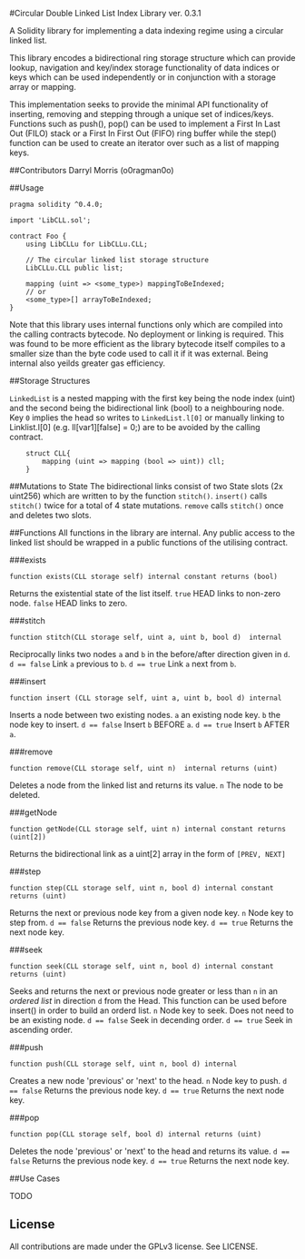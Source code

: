 #Circular Double Linked List Index Library
ver. 0.3.1

A Solidity library for implementing a data indexing regime using a circular linked list.

This library encodes a bidirectional ring storage structure which can provide lookup, navigation and key/index storage functionality of data indices or keys which can be used independently or in conjunction with a storage array or mapping.

This implementation seeks to provide the minimal API functionality of inserting, removing and stepping through a unique set of indices/keys. Functions such as push(), pop() can be used to implement a First In Last Out (FILO) stack or a First In First Out (FIFO) ring buffer while the step() function can be used to create an iterator over such as a list of mapping keys.

##Contributors
Darryl Morris (o0ragman0o)

##Usage
```
pragma solidity ^0.4.0;

import 'LibCLL.sol';

contract Foo {
    using LibCLLu for LibCLLu.CLL;

    // The circular linked list storage structure
    LibCLLu.CLL public list;

    mapping (uint => <some_type>) mappingToBeIndexed;
    // or
    <some_type>[] arrayToBeIndexed;
}
```

Note that this library uses internal functions only which are compiled into the calling contracts bytecode. No deployment or linking is required. This was found to be more efficient as the library bytecode itself compiles to a smaller size than the byte code used to call it if it was external. Being internal also yeilds greater gas efficiency.

##Storage Structures

`LinkedList` is a nested mapping with the first key being the node index (uint) and the second being the bidirectional link (bool) to a neighbouring node. Key `0` implies the head so writes to `LinkedList.l[0]` or manually linking to Linklist.l[0] (e.g. ll[var1][false] = 0;) are to be avoided by the calling contract. 

```
    struct CLL{
        mapping (uint => mapping (bool => uint)) cll;
    }
```

##Mutations to State
The bidirectional links consist of two State slots (2x uint256) which are written to by the function `stitch()`.
`insert()` calls `stitch()` twice for a total of 4 state mutations.
`remove` calls `stitch()` once and deletes two slots.

##Functions
All functions in the library are internal. Any public access to the linked list should be wrapped in a public functions of the utilising contract.

###exists
```
function exists(CLL storage self) internal constant returns (bool)
```
Returns the existential state of the list itself.
`true` HEAD links to non-zero node.
`false` HEAD links to zero.

###stitch
```
function stitch(CLL storage self, uint a, uint b, bool d)  internal
```
Reciprocally links two nodes `a` and `b` in the before/after direction given in `d`.
`d == false` Link `a` previous to `b`.
`d == true` Link `a` next from `b`.

###insert
```
function insert (CLL storage self, uint a, uint b, bool d) internal
```
Inserts a node between two existing nodes.
`a` an existing node key.
`b` the node key to insert.
`d == false`  Insert `b` BEFORE `a`. 
`d == true`   Insert `b` AFTER `a`.

###remove
```
function remove(CLL storage self, uint n)  internal returns (uint)
```
Deletes a node from the linked list and returns its value.
`n` The node to be deleted.

###getNode
```
function getNode(CLL storage self, uint n) internal constant returns (uint[2])
```
Returns the bidirectional link as a uint[2] array in the form of `[PREV, NEXT]`

###step
```
function step(CLL storage self, uint n, bool d) internal constant returns (uint)
```
Returns the next or previous node key from a given node key.
`n` Node key to step from.
`d == false` Returns the previous node key.
`d == true` Returns the next node key.

###seek
```
function seek(CLL storage self, uint n, bool d) internal constant returns (uint)
```
Seeks and returns the next or previous node greater or less than `n` in an *ordered list* in direction `d` from the Head.
This function can be used before insert() in order to build an orderd list.
`n` Node key to seek. Does not need to be an existing node.
`d == false` Seek in decending order.
`d == true` Seek in ascending order.

###push
```
function push(CLL storage self, uint n, bool d) internal
```
Creates a new node 'previous' or 'next' to the head.
`n` Node key to push.
`d == false` Returns the previous node key.
`d == true` Returns the next node key.

###pop
```
function pop(CLL storage self, bool d) internal returns (uint)
```
Deletes the node 'previous' or 'next' to the head and returns its value.
`d == false` Returns the previous node key.
`d == true` Returns the next node key.

##Use Cases

TODO

## License
All contributions are made under the GPLv3 license. See LICENSE.